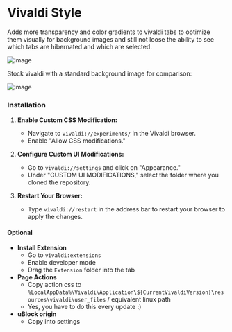 # Vivaldi Style

Adds more transparency and color gradients to vivaldi tabs to optimize them visually for background images and still not loose the ability to see which tabs are hibernated and which are selected.

![image](https://github.com/user-attachments/assets/d0e3008f-722a-44f1-b317-78762f376005)

Stock vivaldi with a standard background image for comparison:

![image](https://github.com/user-attachments/assets/676776e6-2f22-42e7-9d0b-3efb472e89b8)

### Installation

1. **Enable Custom CSS Modification:**

   - Navigate to `vivaldi://experiments/` in the Vivaldi browser.
   - Enable "Allow CSS modifications."

2. **Configure Custom UI Modifications:**

   - Go to `vivaldi://settings` and click on "Appearance."
   - Under "CUSTOM UI MODIFICATIONS," select the folder where you cloned the repository.

3. **Restart Your Browser:**
   - Type `vivaldi://restart` in the address bar to restart your browser to apply the changes.

#### Optional

- **Install Extension**
  - Go to `vivaldi:extensions`
  - Enable developer mode
  - Drag the `Extension` folder into the tab
- **Page Actions**
  - Copy action css to `%LocalAppData%\Vivaldi\Application\${CurrentVivaldiVersion}\resources\vivaldi\user_files` / equivalent linux path
  - Yes, you have to do this every update :)
- **uBlock origin**
  - Copy into settings

